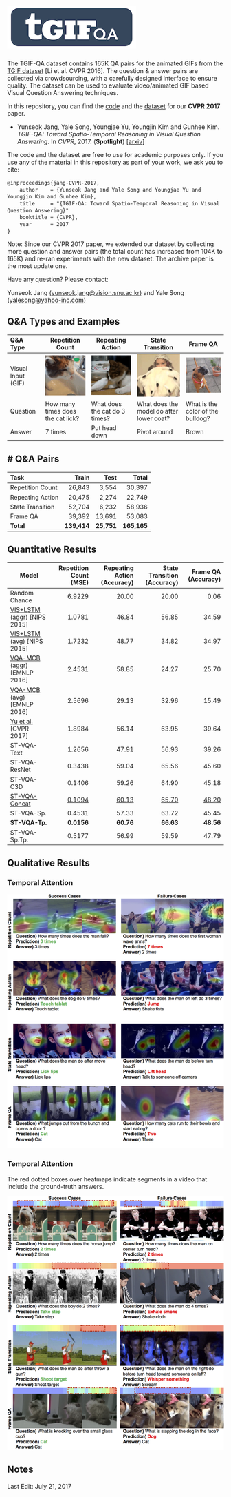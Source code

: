 # ![](resources/tgif_logo.png)

The TGIF-QA dataset contains 165K QA pairs for the animated GIFs from the [TGIF dataset](https://arxiv.org/abs/1604.02748) [Li et al. CVPR 2016]. The question & answer pairs are collected via crowdsourcing, with a carefully designed interface to ensure quality. The dataset can be used to evaluate video/animated GIF based Visual Question Answering techniques. 



In this repository, you can find the [code](code/README.md) and the [dataset](dataset/README.md) for our **CVPR 2017** paper.

* Yunseok Jang, Yale Song, Youngjae Yu, Youngjin Kim and Gunhee Kim. *TGIF-QA: Toward Spatio-Temporal Reasoning in Visual Question Answering*. In *CVPR*, 2017. (**Spotlight**) [[arxiv]](https://arxiv.org/abs/1704.04497)



The code and the dataset are free to use for academic purposes only. If you use any of the material in this repository as part of your work, we ask you to cite:

```
@inproceedings{jang-CVPR-2017,
    author    = {Yunseok Jang and Yale Song and Youngjae Yu and Youngjin Kim and Gunhee Kim},
    title     = "{TGIF-QA: Toward Spatio-Temporal Reasoning in Visual Question Answering}"
    booktitle = {CVPR},
    year      = 2017
}
```

Note: Since our CVPR 2017 paper, we extended our dataset by collecting more question and answer pairs (the total count has increased from 104K to 165K) and re-ran experiments with the new dataset. The archive paper is the most update one.



Have any question? Please contact:

Yunseok Jang [(yunseok.jang@vision.snu.ac.kr)](mailto:yunseok.jang@vision.snu.ac.kr) and Yale Song [(yalesong@yahoo-inc.com)](mailto:yalesong@yahoo-inc.com)





## Q&A Types and Examples

| Q&A Type           | Repetition Count                  | Repeating Action              | State Transition                         | Frame QA                          |
| :----------------- | --------------------------------- | ----------------------------- | ---------------------------------------- | --------------------------------- |
| Visual Input (GIF) | ![](resources/1.gif)              | ![](resources/2.gif)          | ![](resources/3.gif)                     | ![](resources/4.gif)              |
| Question           | How many times does the cat lick? | What does the cat do 3 times? | What does the model do after lower coat? | What is the color of the bulldog? |
| Answer             | 7 times                           | Put head down                 | Pivot around                             | Brown                             |





## \# Q&A Pairs

| Task             |       Train |       Test |       Total |
| :--------------- | ----------: | ---------: | ----------: |
| Repetition Count |      26,843 |      3,554 |      30,397 |
| Repeating Action |      20,475 |      2,274 |      22,749 |
| State Transition |      52,704 |      6,232 |      58,936 |
| Frame QA         |      39,392 |     13,691 |      53,083 |
| **Total**        | **139,414** | **25,751** | **165,165** |





## Quantitative Results

| Model                                    | Repetition Count (MSE) | Repeating Action (Accuracy) | State Transition (Accuracy) | Frame QA (Accuracy) |
| ---------------------------------------- | ---------------------: | --------------------------: | --------------------------: | ------------------: |
| Random Chance                            |                 6.9229 |                       20.00 |                       20.00 |                0.06 |
| [VIS+LSTM](https://arxiv.org/abs/1505.02074) (aggr) [NIPS 2015] |                 1.0781 |                       46.84 |                       56.85 |               34.59 |
| [VIS+LSTM](https://arxiv.org/abs/1505.02074) (avg) [NIPS 2015] |                 1.7232 |                       48.77 |                       34.82 |               34.97 |
| [VQA-MCB](https://arxiv.org/abs/1606.01847) (aggr) [EMNLP 2016] |                 2.4531 |                       58.85 |                       24.27 |               25.70 |
| [VQA-MCB](https://arxiv.org/abs/1606.01847) (avg) [EMNLP 2016] |                 2.5696 |                       29.13 |                       32.96 |               15.49 |
| [Yu et al.](https://arxiv.org/abs/1610.02947) [CVPR 2017] |                 1.8984 |                       56.14 |                       63.95 |               39.64 |
| ST-VQA-Text                              |                 1.2656 |                       47.91 |                       56.93 |               39.26 |
| ST-VQA-ResNet                            |                 0.3438 |                       59.04 |                       65.56 |               45.60 |
| ST-VQA-C3D                               |                 0.1406 |                       59.26 |                       64.90 |               45.18 |
| <u>ST-VQA-Concat</u>                     |          <u>0.1094</u> |                <u>60.13</u> |                <u>65.70</u> |        <u>48.20</u> |
| ST-VQA-Sp.                               |                 0.4531 |                       57.33 |                       63.72 |               45.45 |
| **ST-VQA-Tp.**                           |             **0.0156** |                   **60.76** |                   **66.63** |           **48.56** |
| ST-VQA-Sp.Tp.                            |                 0.5177 |                       56.99 |                       59.59 |               47.79 |





## Qualitative Results

### Temporal Attention

![](resources/spatial_example.png)

### Temporal Attention

The red dotted boxes over heatmaps indicate segments in a video that include the ground-truth answers.

![](resources/temporal_example.png)







## Notes

Last Edit: July 21, 2017
